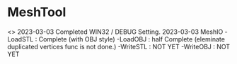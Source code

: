 # MeshTool

<<History>> 
2023-03-03 Completed WIN32 / DEBUG Setting.
2023-03-03 MeshIO 
            -LoadSTL : Complete (with OBJ style)
            -LoadOBJ : half Complete (eleminate duplicated vertices func is not done.)
            -WriteSTL : NOT YET
            -WriteOBJ : NOT YET
